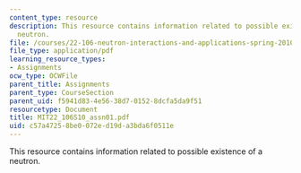 ```yaml
---
content_type: resource
description: This resource contains information related to possible existence of a
  neutron.
file: /courses/22-106-neutron-interactions-and-applications-spring-2010/c57a47258be0072ed19da3bda6f0511e_MIT22_106S10_assn01.pdf
file_type: application/pdf
learning_resource_types:
- Assignments
ocw_type: OCWFile
parent_title: Assignments
parent_type: CourseSection
parent_uid: f5941d83-4e56-38d7-0152-8dcfa5da9f51
resourcetype: Document
title: MIT22_106S10_assn01.pdf
uid: c57a4725-8be0-072e-d19d-a3bda6f0511e
---
```

This resource contains information related to possible existence of a neutron.

